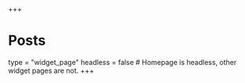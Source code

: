 +++
# Posts
type = "widget_page"
headless = false  # Homepage is headless, other widget pages are not.
+++